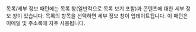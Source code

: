 ﻿목록/세부 정보 패턴에는 목록 창(일반적으로 목록 보기 포함)과 콘텐츠에 대한 세부 정보 창이 있습니다. 목록의 항목을 선택하면 세부 정보 창이 업데이트됩니다. 이 패턴은 이메일 및 주소록에 자주 사용됩니다.